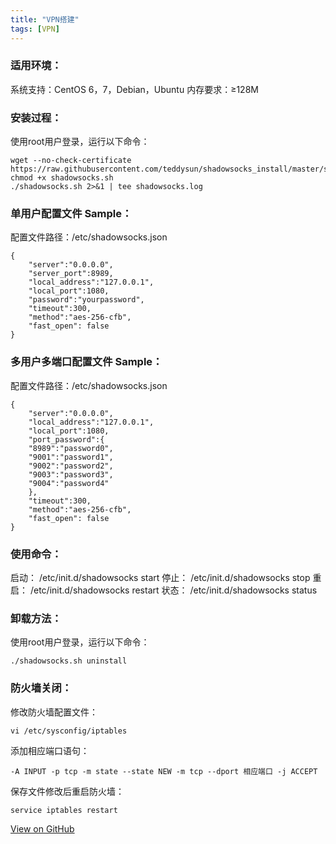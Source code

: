 ```yaml
---
title: "VPN搭建"
tags: [VPN]
---
```



### 适用环境：
系统支持：CentOS 6，7，Debian，Ubuntu
内存要求：≥128M

### 安装过程：
使用root用户登录，运行以下命令：

	wget --no-check-certificate https://raw.githubusercontent.com/teddysun/shadowsocks_install/master/shadowsocks.sh
	chmod +x shadowsocks.sh
	./shadowsocks.sh 2>&1 | tee shadowsocks.log

### 单用户配置文件 Sample：
配置文件路径：/etc/shadowsocks.json

	{
	    "server":"0.0.0.0",
	    "server_port":8989,
	    "local_address":"127.0.0.1",
	    "local_port":1080,
	    "password":"yourpassword",
	    "timeout":300,
	    "method":"aes-256-cfb",
	    "fast_open": false
	}

### 多用户多端口配置文件 Sample：
配置文件路径：/etc/shadowsocks.json

	{
	    "server":"0.0.0.0",
	    "local_address":"127.0.0.1",
	    "local_port":1080,
	    "port_password":{
	    "8989":"password0",
	    "9001":"password1",
	    "9002":"password2",
	    "9003":"password3",
	    "9004":"password4"
	    },
	    "timeout":300,
	    "method":"aes-256-cfb",
	    "fast_open": false
	}

### 使用命令：
启动：	/etc/init.d/shadowsocks start
停止：	/etc/init.d/shadowsocks stop
重启：	/etc/init.d/shadowsocks restart
状态：	/etc/init.d/shadowsocks status

### 卸载方法：
使用root用户登录，运行以下命令：

	./shadowsocks.sh uninstall

### 防火墙关闭：

修改防火墙配置文件：

	vi /etc/sysconfig/iptables

添加相应端口语句：

	-A INPUT -p tcp -m state --state NEW -m tcp --dport 相应端口 -j ACCEPT

保存文件修改后重启防火墙：

	service iptables restart



<a href="https://github.com/imlengyue/imlengyue.github.io" target="_blank" class="btn btn-success"><i class="fa fa-github fa-lg"></i> View on GitHub</a>
